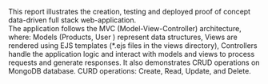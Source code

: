 This report illustrates the creation, testing and deployed proof of concept data-driven full stack web-application.  
The application follows the MVC (Model-View-Controller) architecture, where:
Models (Products, User ) represent data structures,
Views are rendered using EJS templates (*.ejs files in the views directory),
Controllers handle the application logic and interact with models and views to process requests and generate responses.
It also demonstrates CRUD operations on MongoDB database.
CURD operations: Create, Read, Update, and Delete.
